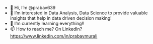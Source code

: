 - 👋 Hi, I’m @prabav639
- 👀 I’m interested in Data Analysis, Data Science to provide valuable insights that help in data driven decision making!
- 🌱 I’m currently learning everything!!
- 📫 How to reach me? On LinkedIn? https://www.linkedin.com/in/prabavmurali

<!---
prabav639/prabav639 is a ✨ special ✨ repository because its `README.md` (this file) appears on your GitHub profile.
You can click the Preview link to take a look at your changes.
--->
